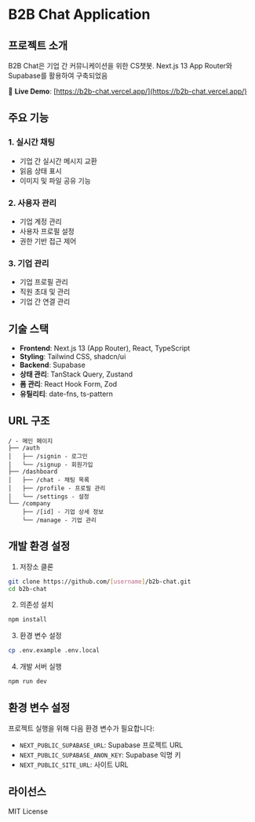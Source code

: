 # B2B Chat Application

## 프로젝트 소개

B2B Chat은 기업 간 커뮤니케이션을 위한 CS챗봇. Next.js 13 App Router와 Supabase를 활용하여 구축되었음

🔗 **Live Demo**: [https://b2b-chat.vercel.app/](https://b2b-chat.vercel.app/)

## 주요 기능

### 1. 실시간 채팅
- 기업 간 실시간 메시지 교환
- 읽음 상태 표시
- 이미지 및 파일 공유 기능

### 2. 사용자 관리
- 기업 계정 관리
- 사용자 프로필 설정
- 권한 기반 접근 제어

### 3. 기업 관리
- 기업 프로필 관리
- 직원 초대 및 관리
- 기업 간 연결 관리

## 기술 스택

- **Frontend**: Next.js 13 (App Router), React, TypeScript
- **Styling**: Tailwind CSS, shadcn/ui
- **Backend**: Supabase
- **상태 관리**: TanStack Query, Zustand
- **폼 관리**: React Hook Form, Zod
- **유틸리티**: date-fns, ts-pattern

## URL 구조

```
/ - 메인 페이지
├── /auth
│   ├── /signin - 로그인
│   └── /signup - 회원가입
├── /dashboard
│   ├── /chat - 채팅 목록
│   ├── /profile - 프로필 관리
│   └── /settings - 설정
└── /company
    ├── /[id] - 기업 상세 정보
    └── /manage - 기업 관리
```

## 개발 환경 설정

1. 저장소 클론
```bash
git clone https://github.com/[username]/b2b-chat.git
cd b2b-chat
```

2. 의존성 설치
```bash
npm install
```

3. 환경 변수 설정
```bash
cp .env.example .env.local
```

4. 개발 서버 실행
```bash
npm run dev
```

## 환경 변수 설정

프로젝트 실행을 위해 다음 환경 변수가 필요합니다:

- `NEXT_PUBLIC_SUPABASE_URL`: Supabase 프로젝트 URL
- `NEXT_PUBLIC_SUPABASE_ANON_KEY`: Supabase 익명 키
- `NEXT_PUBLIC_SITE_URL`: 사이트 URL

## 라이선스

MIT License
